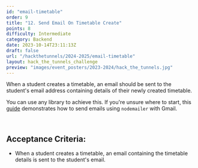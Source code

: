 ```yaml
---
id: "email-timetable"
order: 9
title: "12. Send Email On Timetable Create"
points: 8
difficulty: Intermediate
category: Backend
date: 2023-10-14T23:11:13Z
draft: false
url: "/hackthetunnels/2024-2025/email-timetable"
layout: hack_the_tunnels_challenge
preview: "images/event_posters/2023-2024/hack_the_tunnels.jpg"
---
```


When a student creates a timetable, an email should be sent to the student's email address containing details of their newly created timetable.

You can use any library to achieve this. If you're unsure where to start, this [guide](https://medium.com/@y.mehnati_49486/how-to-send-an-email-from-your-gmail-account-with-nodemailer-837bf09a7628) demonstrates how to send emails using `nodemailer` with Gmail.

<br/>

## Acceptance Criteria:

- When a student creates a timetable, an email containing the timetable details is sent to the student's email.